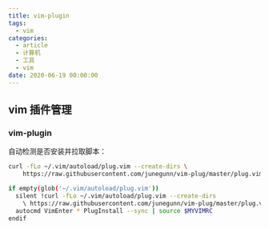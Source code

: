 ```yaml
---
title: vim-plugin
tags:
  - vim
categories:
  - article
  - 计算机
  - 工具
  - vim
date: 2020-06-19 00:00:00
---
```


## vim 插件管理

### vim-plugin

自动检测是否安装并拉取脚本：

```bash
curl -fLo ~/.vim/autoload/plug.vim --create-dirs \
    https://raw.githubusercontent.com/junegunn/vim-plug/master/plug.vim
```

```bash
if empty(glob('~/.vim/autoload/plug.vim'))
  silent !curl -fLo ~/.vim/autoload/plug.vim --create-dirs
    \ https://raw.githubusercontent.com/junegunn/vim-plug/master/plug.vim
  autocmd VimEnter * PlugInstall --sync | source $MYVIMRC
endif
```
